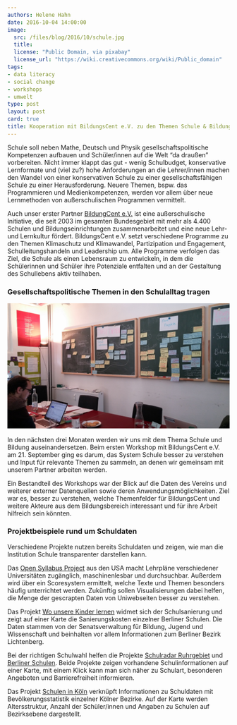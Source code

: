 ```yaml
---
authors: Helene Hahn
date: 2016-10-04 14:00:00
image:
  src: /files/blog/2016/10/schule.jpg
  title: 
  license: "Public Domain, via pixabay"
  license_url: "https://wiki.creativecommons.org/wiki/Public_domain"
tags:
- data literacy
- social change
- workshops
- umwelt
type: post
layout: post
card: true
title: Kooperation mit BildungsCent e.V. zu den Themen Schule & Bildung 
---
```


Schule soll neben Mathe, Deutsch und Physik gesellschaftspolitische Kompetenzen aufbauen und Schüler/innen auf die Welt “da draußen” vorbereiten. Nicht immer klappt das gut - wenig Schulbudget, konservative Lernformate und (viel zu?) hohe Anforderungen an die Lehrer/innen machen den Wandel von einer konservativen Schule zu einer gesellschaftsfähigen Schule zu einer Herausforderung. Neuere Themen, bspw. das Programmieren und Medienkompetenzen, werden vor allem über neue Lernmethoden von außerschulischen Programmen vermittelt. 

Auch unser erster Partner [BildungCent e.V.](http://www.bildungscent.de/) ist eine außerschulische Initiative, die seit 2003 im gesamten Bundesgebiet mit mehr als 4.400 Schulen und Bildungseinrichtungen zusammenarbeitet und eine neue Lehr- und Lernkultur fördert. BildungsCent e.V. setzt verschiedene Programme zu den Themen Klimaschutz und Klimawandel, Partizipation und Engagement, Schulleitungshandeln und Leadership um. Alle Programme verfolgen das Ziel, die Schule als einen Lebensraum zu entwickeln, in dem die Schülerinnen und Schüler ihre Potenziale entfalten und an der Gestaltung des Schullebens aktiv teilhaben.

### Gesellschaftspolitische Themen in den Schulalltag tragen 

![Nach dem Brainstorming](/files/blog/2016/10/bc-brainstorming.jpg)

In den nächsten drei Monaten werden wir uns mit dem Thema Schule und Bildung auseinandersetzen. Beim ersten Workshop mit BildungsCent e.V. am 21. September ging es darum, das System Schule besser zu verstehen und Input für relevante Themen zu sammeln, an denen wir gemeinsam mit unserem Partner arbeiten werden. 

Ein Bestandteil des Workshops war der Blick auf die Daten des Vereins und weiterer externer Datenquellen sowie deren Anwendungsmöglichkeiten. Ziel war es, besser zu verstehen, welche Themenfelder für BildungsCent und weitere Akteure aus dem Bildungsbereich interessant und für ihre Arbeit hilfreich sein könnten.


### Projektbeispiele rund um Schuldaten

Verschiedene Projekte nutzen bereits Schuldaten und zeigen, wie man die Institution Schule transparenter darstellen kann.

Das [Open Syllabus Project](http://explorer.opensyllabusproject.org/) aus den USA macht Lehrpläne verschiedener Universitäten zugänglich, maschinenlesbar und durchsuchbar. Außerdem wird über ein Scoresystem ermittelt, welche Texte und Themen besonders häufig unterrichtet werden. Zukünftig sollen Visualisierungen dabei helfen, die Menge der gescrapten Daten von Uniwebseiten besser zu verstehen.

Das Projekt [Wo unsere Kinder lernen](http://schulsanierung.tursics.de/) widmet sich der Schulsanierung und zeigt auf einer Karte die Sanierungskosten einzelner Berliner Schulen. Die Daten stammen von der Senatsverwaltung für Bildung, Jugend und Wissenschaft und beinhalten vor allem Informationen zum Berliner Bezirk Lichtenberg.

Bei der richtigen Schulwahl helfen die Projekte [Schulradar Ruhrgebiet](http://schulradar-ruhrgebiet.de/) und [Berliner Schulen](http://berlinerschulen.ini20.de/#/). Beide Projekte zeigen vorhandene Schulinformationen auf einer Karte, mit einem Klick kann man sich näher zu Schulart, besonderen Angeboten und Barrierefreiheit informieren.

Das Projekt [Schulen in Köln](https://schuleninkoeln.github.io/) verknüpft Informationen zu Schuldaten mit Bevölkerungsstatistik einzelner Kölner Bezirke. Auf der Karte werden Altersstruktur, Anzahl der Schüler/innen und Angaben zu Schulen auf Bezirksebene dargestellt.
